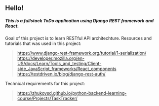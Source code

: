 ## Hello!

##### This is a fullstack ToDo application using Django REST framework and React.
Goal of this project is to learn RESTful API architechture.
Resources and tutorials that was used in this project:

> https://www.django-rest-framework.org/tutorial/1-serialization/
> https://developer.mozilla.org/en-US/docs/Learn/Tools_and_testing/Client-side_JavaScript_frameworks/React_components
> https://testdriven.io/blog/django-rest-auth/

Technical requirements for this project:
>https://zhukovsd.github.io/python-backend-learning-course/Projects/TaskTracker/


